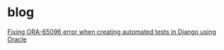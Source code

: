 # blog

[Fixing ORA-65096 error when creating automated tests in Django using Oracle](fix-ORA-65096-django.md)
